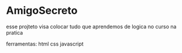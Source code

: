 # AmigoSecreto


esse projteto visa colocar tudo que aprendemos de logica no curso na pratica


ferramentas:
html
css
javascript
